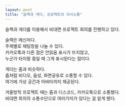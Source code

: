 ```yaml
---
layout: post
title: "슬랙과 게더, 프로젝트의 의사소통"
---
```


슬랙과 게더를 이용해서 비대면 프로젝트 회의를 진행하고 있다.<br>

슬랙은 메신저다.<br>
주제별로 채팅창을 나눌 수 있다.<br>
카카오톡과 다른 점은 안읽음 표시가 뜨지않고,<br>
누군가 타이핑 중일 때 그게 표시된다는 점이다.<br>

게더는 줌과 비슷하다.<br>
줌처럼 비디오, 음성, 화면공유로 소통할 수 있다.<br>
여기에 가상 공간과 아바타까지 제공된다.<br>

겨울방학 프로젝트 때는 줌과 디스코드, 카카오톡으로 소통했다.<br>
비대면 회의의 소통수단으로 여러가지가 있다는 걸 알게 됐다.<br>

